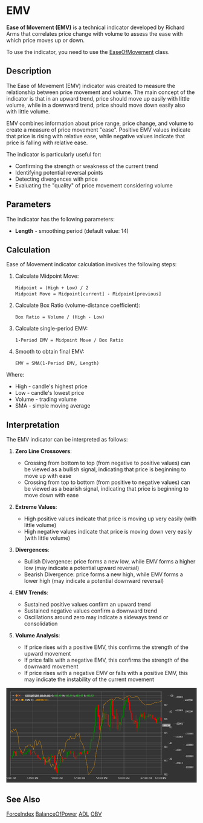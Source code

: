 # EMV

**Ease of Movement (EMV)** is a technical indicator developed by Richard Arms that correlates price change with volume to assess the ease with which price moves up or down.

To use the indicator, you need to use the [EaseOfMovement](xref:StockSharp.Algo.Indicators.EaseOfMovement) class.

## Description

The Ease of Movement (EMV) indicator was created to measure the relationship between price movement and volume. The main concept of the indicator is that in an upward trend, price should move up easily with little volume, while in a downward trend, price should move down easily also with little volume.

EMV combines information about price range, price change, and volume to create a measure of price movement "ease". Positive EMV values indicate that price is rising with relative ease, while negative values indicate that price is falling with relative ease.

The indicator is particularly useful for:
- Confirming the strength or weakness of the current trend
- Identifying potential reversal points
- Detecting divergences with price
- Evaluating the "quality" of price movement considering volume

## Parameters

The indicator has the following parameters:
- **Length** - smoothing period (default value: 14)

## Calculation

Ease of Movement indicator calculation involves the following steps:

1. Calculate Midpoint Move:
   ```
   Midpoint = (High + Low) / 2
   Midpoint Move = Midpoint[current] - Midpoint[previous]
   ```

2. Calculate Box Ratio (volume-distance coefficient):
   ```
   Box Ratio = Volume / (High - Low)
   ```

3. Calculate single-period EMV:
   ```
   1-Period EMV = Midpoint Move / Box Ratio
   ```

4. Smooth to obtain final EMV:
   ```
   EMV = SMA(1-Period EMV, Length)
   ```

Where:
- High - candle's highest price
- Low - candle's lowest price
- Volume - trading volume
- SMA - simple moving average

## Interpretation

The EMV indicator can be interpreted as follows:

1. **Zero Line Crossovers**:
   - Crossing from bottom to top (from negative to positive values) can be viewed as a bullish signal, indicating that price is beginning to move up with ease
   - Crossing from top to bottom (from positive to negative values) can be viewed as a bearish signal, indicating that price is beginning to move down with ease

2. **Extreme Values**:
   - High positive values indicate that price is moving up very easily (with little volume)
   - High negative values indicate that price is moving down very easily (with little volume)

3. **Divergences**:
   - Bullish Divergence: price forms a new low, while EMV forms a higher low (may indicate a potential upward reversal)
   - Bearish Divergence: price forms a new high, while EMV forms a lower high (may indicate a potential downward reversal)

4. **EMV Trends**:
   - Sustained positive values confirm an upward trend
   - Sustained negative values confirm a downward trend
   - Oscillations around zero may indicate a sideways trend or consolidation

5. **Volume Analysis**:
   - If price rises with a positive EMV, this confirms the strength of the upward movement
   - If price falls with a negative EMV, this confirms the strength of the downward movement
   - If price rises with a negative EMV or falls with a positive EMV, this may indicate the instability of the current movement

![indicator_ease_of_movement](../../../../images/indicator_ease_of_movement.png)

## See Also

[ForceIndex](force_index.md)
[BalanceOfPower](balance_of_power.md)
[ADL](accumulation_distribution_line.md)
[OBV](on_balance_volume.md)